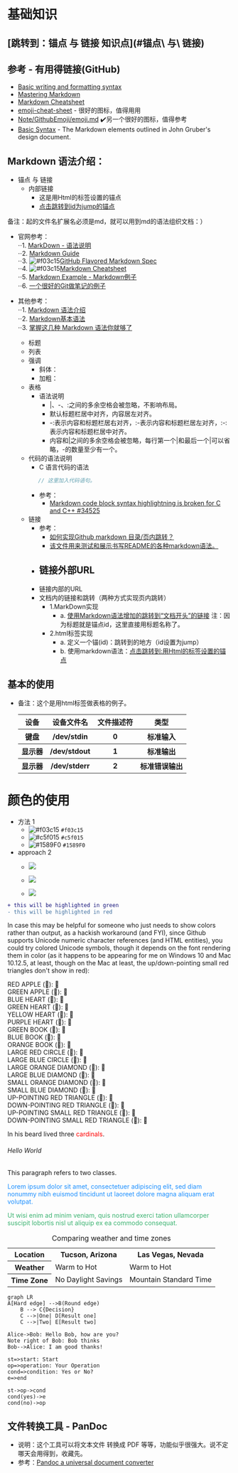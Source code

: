 <head>
<link rel="stylesheet" type="text/css" href="github.css">
<link rel="stylesheet" type="text/css" href="colors.css">
</head>

# 基础知识
## [跳转到：锚点 与 链接 知识点](#锚点\ 与\ 链接)<br>
## 参考 - 有用得链接(GitHub)<br>
   * [Basic writing and formatting syntax](https://help.github.com/en/github/writing-on-github/basic-writing-and-formatting-syntax)<br>
   * [Mastering Markdown](https://guides.github.com/features/mastering-markdown/)<br>
   * [Markdown Cheatsheet](https://github.com/adam-p/markdown-here/wiki/Markdown-Cheatsheet)<br>
   * [emoji-cheat-sheet](https://github.com/ikatyang/emoji-cheat-sheet/blob/master/README.md) - 很好的图标，值得用用<br>
   * [Note/GithubEmoji/emoji.md](https://github.com/jingyuexing/Note/blob/master/GithubEmoji/emoji.md) :heavy_check_mark:另一个很好的图标，值得参考<br>
   * [Basic Syntax](https://www.markdownguide.org/basic-syntax/) - The Markdown elements outlined in John Gruber's design document.<br>

## Markdown 语法介绍：
   * 锚点 与 链接
      + 内部链接
         - <span id="beginpoint">这是用Html的标签设置的锚点</span>  
         - [点击跳转到id为jump的锚点](#jump)

备注：起的文件名扩展名必须是md，就可以用到md的语法组织文档：） <br>  
- 官网参考：  
    ⋅⋅1. [MarkDown - 语法说明](http://www.markdown.cn/)  
    ⋅⋅2. [Markdown Guide](https://www.markdownguide.org/)  
    ⋅⋅3. ![#f03c15](https://placehold.it/15/f03c15/000000?text=+)[GitHub Flavored Markdown Spec](https://github.github.com/gfm/)  
    ⋅⋅4. ![#f03c15](https://placehold.it/15/f03c15/000000?text=+)[Markdown Cheatsheet](https://github.com/adam-p/markdown-here/wiki/Markdown-Cheatsheet)  
    ⋅⋅5. [Markdown Example - Markdown例子](https://en.wikipedia.org/wiki/Markdown#Example)<br>
    ⋅⋅6. [一个很好的Git做笔记的例子](https://github.com/imhuay)<br>
- 其他参考：  
    ⋅⋅1. [Markdown 语法介绍](https://coding.net/help/doc/project/markdown.html)  
    ⋅⋅2. [Markdown基本语法](https://www.jianshu.com/p/191d1e21f7ed)  
    ⋅⋅3. [掌握这几种 Markdown 语法你就够了](https://learnku.com/laravel/t/621/you-will-be-able-to-master-these-markdown-grammars)
    
   - 标题
   - 列表
   - 强调
       - 斜体：
       - 加粗：
   - 表格
      * 语法说明
         + |、-、:之间的多余空格会被忽略，不影响布局。
         + 默认标题栏居中对齐，内容居左对齐。
         + -:表示内容和标题栏居右对齐，:-表示内容和标题栏居左对齐，:-:表示内容和标题栏居中对齐。
         + 内容和|之间的多余空格会被忽略，每行第一个|和最后一个|可以省略，-的数量至少有一个。
   - 代码的语法说明
      * C 语言代码的语法
       ```c
          // 这里加入代码语句。
       ```
      * 参考：
        - [Markdown code block syntax highlightning is broken for C and C++ #34525](https://github.com/Microsoft/vscode/issues/34525)
   - 链接
       + 参考：
          - [如何实现Github markdown 目录/页内跳转？](https://www.zhihu.com/question/58630229)<br>
          - [该文件用来测试和展示书写README的各种markdown语法。](https://github.com/guodongxiaren/README#%E9%93%BE%E6%8E%A5)<br>
       + 链接外部URL 
          - 
       + 链接内部的URL
       + 文档内的链接和跳转（两种方式实现页内跳转）
          - 1.MarkDown实现
             - a. [使用Markdown语法增加的跳转到“文档开头”的链接](#基础知识) 注：因为标题就是锚点id，这里直接用标题名称了。
          - 2.html标签实现
             - a. 定义一个锚(id)：<span id="jump">跳转到的地方（id设置为jump）</span>
             - b. 使用markdown语法：[点击跳转到:用Html的标签设置的锚点](#beginpoint)  

## 基本的使用
* 备注：这个是用html标签做表格的例子。<br>
    <table>
        <tr>
            <th>设备</th>
            <th>设备文件名</th>
            <th>文件描述符</th>
            <th>类型</th>
        </tr>
        <tr>
            <th>键盘</th>
            <th>/dev/stdin</th>
            <th>0</th>
            <th>标准输入</th>
        </tr>
        <tr>
            <th>显示器</th>
            <th>/dev/stdout</th>
            <th>1</th>
            <th>标准输出</th>
        </tr>
        <tr>
            <th>显示器</th>
            <th>/dev/stderr</th>
            <th>2</th>
            <th>标准错误输出</th>
        </tr>
    </table>
# 颜色的使用<br>
   * 方法 1<br>
      + ![#f03c15](https://placehold.it/15/f03c15/000000?text=+) `#f03c15`
      + ![#c5f015](https://placehold.it/15/c5f015/000000?text=+) `#c5f015`
      + ![#1589F0](https://placehold.it/15/1589F0/000000?text=+) `#1589F0`
   * approach 2<br>
      + ![](https://placehold.it/60x18/ff0000/000000?text=IMPORTANT!)

      + ![](https://placehold.it/60x18/ff6600/000?text=WARNING!)

      + ![](https://placehold.it/60x18/009955/fff?text=SUCCESS!)

```diff
+ this will be highlighted in green
- this will be highlighted in red
```

In case this may be helpful for someone who just needs to show colors rather than output, as a hackish workaround (and FYI), since Github supports Unicode numeric character references (and HTML entities), you could try colored Unicode symbols, though it depends on the font rendering them in color (as it happens to be appearing for me on Windows 10 and Mac 10.12.5, at least, though on the Mac at least, the up/down-pointing small red triangles don't show in red):

RED APPLE (&#x1F34E;): 🍎  
GREEN APPLE (&#x1F34F;): 🍏  
BLUE HEART (&#x1F499;): 💙  
GREEN HEART (&#x1F49A;): 💚  
YELLOW HEART (&#x1F49B;): 💛  
PURPLE HEART (&#x1F49C;): 💜  
GREEN BOOK (&#x1F4D7;): 📗  
BLUE BOOK (&#x1F4D8;): 📘  
ORANGE BOOK (&#x1F4D9;): 📙  
LARGE RED CIRCLE (&#x1F534;): 🔴  
LARGE BLUE CIRCLE (&#x1F535;): 🔵  
LARGE ORANGE DIAMOND (&#x1F536;): 🔶  
LARGE BLUE DIAMOND (&#x1F537;): 🔷  
SMALL ORANGE DIAMOND (&#x1F538;): 🔸  
SMALL BLUE DIAMOND (&#x1F539;): 🔹  
UP-POINTING RED TRIANGLE (&#x1F53A;): 🔺  
DOWN-POINTING RED TRIANGLE (&#x1F53B;): 🔻  
UP-POINTING SMALL RED TRIANGLE (&#x1F53C;): 🔼  
DOWN-POINTING SMALL RED TRIANGLE (&#x1F53D;): 🔽  

In his beard lived three <span style="color:red">cardinals</span>.

<h6 class="bg-navy">Hello World</h6>

<p class="bg-navy">This paragraph refers to two classes.</p>


<p style="color:DodgerBlue;">Lorem ipsum dolor sit amet, consectetuer adipiscing elit, sed diam nonummy nibh euismod tincidunt ut laoreet dolore magna aliquam erat volutpat.</p>

<p style="color:MediumSeaGreen;">Ut wisi enim ad minim veniam, quis nostrud exerci tation ullamcorper suscipit lobortis nisl ut aliquip ex ea commodo consequat.</p>


<table cellspacing="5">
<caption>Comparing weather and time zones</caption>
<tr>
<th>Location</th>
<th>Tucson, Arizona</th>
<th>Las Vegas, Nevada</th>
</tr>
<tr>
<th>Weather</th>
<td>Warm to Hot</td>
<td>Warm to Hot</td>
</tr>
<tr>
<th>Time Zone</th>
<td>No Daylight Savings</td>
<td  class="highlight">Mountain Standard Time</td>
</tr>
</table>


```mermaid
graph LR
A[Hard edge] -->B(Round edge)
    B --> C{Decision}
    C -->|One| D[Result one]
    C -->|Two| E[Result two]
```

```sequence
Alice->Bob: Hello Bob, how are you?
Note right of Bob: Bob thinks
Bob-->Alice: I am good thanks!
```


```flow
st=>start: Start
op=>operation: Your Operation
cond=>condition: Yes or No?
e=>end

st->op->cond
cond(yes)->e
cond(no)->op
```


## 文件转换工具 - PanDoc
  * 说明：这个工具可以将文本文件 转换成 PDF 等等，功能似乎很强大。说不定哪天会用得到，收藏先。<br>
  * 参考：[Pandoc   a universal document converter](http://pandoc.org/MANUAL.html#divs-and-spans)

